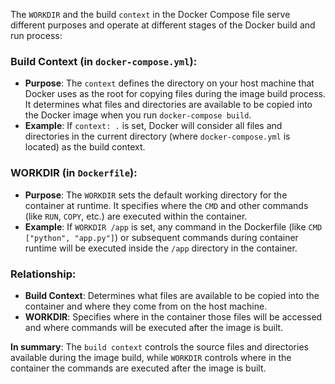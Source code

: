The `WORKDIR` and the build `context` in the Docker Compose file serve different purposes and operate at different stages of the Docker build and run process:

### **Build Context (in `docker-compose.yml`)**:
- **Purpose**: The `context` defines the directory on your host machine that Docker uses as the root for copying files during the image build process. It determines what files and directories are available to be copied into the Docker image when you run `docker-compose build`.
- **Example**: If `context: .` is set, Docker will consider all files and directories in the current directory (where `docker-compose.yml` is located) as the build context.

### **WORKDIR (in `Dockerfile`)**:
- **Purpose**: The `WORKDIR` sets the default working directory for the container at runtime. It specifies where the `CMD` and other commands (like `RUN`, `COPY`, etc.) are executed within the container.
- **Example**: If `WORKDIR /app` is set, any command in the Dockerfile (like `CMD ["python", "app.py"]`) or subsequent commands during container runtime will be executed inside the `/app` directory in the container.

### **Relationship**:
- **Build Context**: Determines what files are available to be copied into the container and where they come from on the host machine.
- **WORKDIR**: Specifies where in the container those files will be accessed and where commands will be executed after the image is built.

**In summary**: The `build context` controls the source files and directories available during the image build, while `WORKDIR` controls where in the container the commands are executed after the image is built.